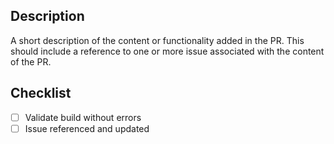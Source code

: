 ## Description

A short description of the content or functionality added in the PR. This should include a reference to one or more issue associated with the content of the PR.

## Checklist

- [ ] Validate build without errors
- [ ] Issue referenced and updated
